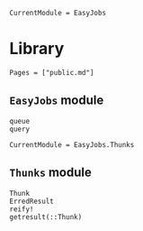 ```@meta
CurrentModule = EasyJobs
```

# Library

```@contents
Pages = ["public.md"]
```

## `EasyJobs` module

```@docs
queue
query
```

```@meta
CurrentModule = EasyJobs.Thunks
```

## `Thunks` module

```@docs
Thunk
ErredResult
reify!
getresult(::Thunk)
```
